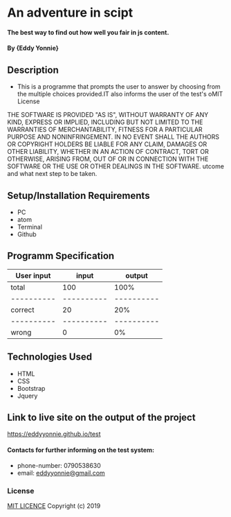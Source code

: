 # An adventure in scipt
#### The best way to find out how well you fair in js content.
#### By **{Eddy Yonnie}**
## Description
* This is a programme that prompts the user to answer by choosing from the multiple choices provided.IT also informs the user of the test's oMIT License

THE SOFTWARE IS PROVIDED "AS IS", WITHOUT WARRANTY OF ANY KIND, EXPRESS OR
IMPLIED, INCLUDING BUT NOT LIMITED TO THE WARRANTIES OF MERCHANTABILITY,
FITNESS FOR A PARTICULAR PURPOSE AND NONINFRINGEMENT. IN NO EVENT SHALL THE
AUTHORS OR COPYRIGHT HOLDERS BE LIABLE FOR ANY CLAIM, DAMAGES OR OTHER
LIABILITY, WHETHER IN AN ACTION OF CONTRACT, TORT OR OTHERWISE, ARISING FROM,
OUT OF OR IN CONNECTION WITH THE SOFTWARE OR THE USE OR OTHER DEALINGS IN THE
SOFTWARE.
utcome and what next step to be taken.
## Setup/Installation Requirements
* PC
* atom
* Terminal
* Github
## Programm Specification
 |User input|    input | output   |
 |----------|----------|----------|
 | total    |    100   |  100%    |
 |----------|----------|----------|
 | correct  |    20    |   20%    |
 |----------|----------|----------|
 | wrong    |    0     |  0%      |
## Technologies Used
* HTML
* CSS
* Bootstrap
* Jquery
## Link to live site on the output of the project
https://eddyyonnie.github.io/test
#### Contacts for further informing on the test system:
* phone-number: 0790538630
* email: eddyyonnie@gmail.com
### License
[MIT LICENCE](LICENSE)
Copyright (c) 2019
